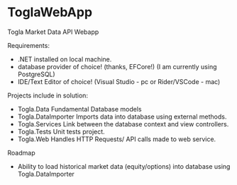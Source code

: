 # ToglaWebApp
Togla Market Data API Webapp

Requirements:
- .NET installed on local machine.
- database provider of choice!  (thanks, EFCore!) (I am currently using PostgreSQL)
- IDE/Text Editor of choice! (Visual Studio - pc or Rider/VSCode - mac)

Projects include in solution:
- Togla.Data
  Fundamental Database models
- Togla.DataImporter
  Imports data into database using external methods.
- Togla.Services
  Link between the database context and view controllers.
- Togla.Tests
  Unit tests project.
- Togla.Web
  Handles HTTP Requests/ API calls made to web service.


Roadmap

- Ability to load historical market data (equity/options) into database using Togla.DataImporter
  
